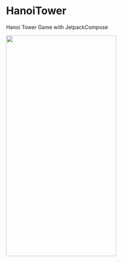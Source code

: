 # HanoiTower
Hanoi Tower Game with JetpackCompose

<img src="https://user-images.githubusercontent.com/10692245/211209529-7e02a5ba-8ac3-400d-9c88-e995102cde20.gif" width="300" height="600"/>
